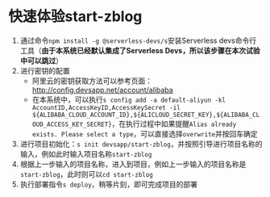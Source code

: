 # 快速体验start-zblog

1. 通过命令`npm install -g @serverless-devs/s`安装Serverless devs命令行工具（**由于本系统已经默认集成了Serverless Devs，所以该步骤在本次试验中可以跳过**）
2. 进行密钥的配置
    - 阿里云的密钥获取方法可以参考页面：http://config.devsapp.net/account/alibaba
    - 在本系统中，可以执行`s config add -a default-aliyun -kl AccountID,AccessKeyID,AccessKeySecret -il ${ALIBABA_CLOUD_ACCOUNT_ID},${ALICLOUD_SECRET_KEY},${ALIBABA_CLOUD_ACCESS_KEY_SECRET}`，在执行过程中如果提醒`Alias already exists. Please select a type`，可以直接选择`overwrite`并按回车确定
3. 进行项目初始化：`s init devsapp/start-zblog`，并按照引导进行项目名称的输入，例如此时输入项目名称`start-zblog`
4. 根据上一步输入的项目名称，进入到项目，例如上一步输入的项目名称是`start-zblog`，此时则可以`cd start-zblog`
5. 执行部署指令`s deploy`，稍等片刻，即可完成项目的部署
